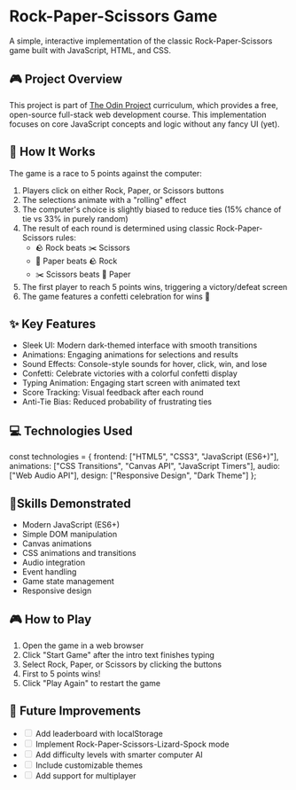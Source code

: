 # Rock-Paper-Scissors Game

A simple, interactive implementation of the classic Rock-Paper-Scissors game built with JavaScript, HTML, and CSS.

## 🎮 Project Overview

This project is part of [The Odin Project](https://www.theodinproject.com/) curriculum, which provides a free, open-source full-stack web development course. This implementation focuses on core JavaScript concepts and logic without any fancy UI (yet).

## 🎲 How It Works

The game is a race to 5 points against the computer:

1. Players click on either Rock, Paper, or Scissors buttons
2. The selections animate with a "rolling" effect
3. The computer's choice is slightly biased to reduce ties (15% chance of tie vs 33% in purely random)
4. The result of each round is determined using classic Rock-Paper-Scissors rules:
   - 🪨 Rock beats ✂️ Scissors
   - 📄 Paper beats 🪨 Rock
   - ✂️ Scissors beats 📄 Paper
5. The first player to reach 5 points wins, triggering a victory/defeat screen
6. The game features a confetti celebration for wins 🎉

## ✨ Key Features

- Sleek UI: Modern dark-themed interface with smooth transitions
- Animations: Engaging animations for selections and results
- Sound Effects: Console-style sounds for hover, click, win, and lose
- Confetti: Celebrate victories with a colorful confetti display
- Typing Animation: Engaging start screen with animated text
- Score Tracking: Visual feedback after each round
- Anti-Tie Bias: Reduced probability of frustrating ties

## 💻 Technologies Used
const technologies = {
  frontend: ["HTML5", "CSS3", "JavaScript (ES6+)"],
  animations: ["CSS Transitions", "Canvas API", "JavaScript Timers"],
  audio: ["Web Audio API"],
  design: ["Responsive Design", "Dark Theme"]
};


## 🎯Skills Demonstrated

- Modern JavaScript (ES6+)
- Simple DOM manipulation
- Canvas animations
- CSS animations and transitions
- Audio integration
- Event handling
- Game state management
- Responsive design

## 🎮 How to Play

1. Open the game in a web browser
2. Click "Start Game" after the intro text finishes typing
3. Select Rock, Paper, or Scissors by clicking the buttons
4. First to 5 points wins!
5. Click "Play Again" to restart the game

## 🚀 Future Improvements

- <input disabled="" type="checkbox"> Add leaderboard with localStorage
- <input disabled="" type="checkbox"> Implement Rock-Paper-Scissors-Lizard-Spock mode
- <input disabled="" type="checkbox"> Add difficulty levels with smarter computer AI
- <input disabled="" type="checkbox"> Include customizable themes
- <input disabled="" type="checkbox"> Add support for multiplayer
